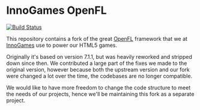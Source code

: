 # InnoGames OpenFL

[![Build Status](https://travis-ci.org/innogames/openfl.svg?branch=develop)](https://travis-ci.org/innogames/openfl)

This repository contains a fork of the great [OpenFL](https://github.com/openfl/openfl) framework that we at [InnoGames](https://www.innogames.com) use to power our HTML5 games.

Originally it's based on version 7.1.1, but was heavily reworked and stripped down since then. We contributed a large part of the fixes we made to the original version, however because both the upstream version and our fork were changed a lot over the time, the codebases are no longer compatible.

We would like to have more freedom to change the code structure to meet the needs of our projects, hence we'll be maintaining this fork as a separate project.

